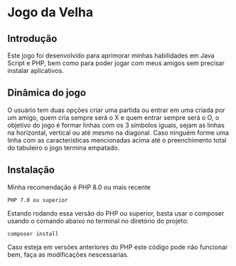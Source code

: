 # Jogo da Velha

## Introdução

Este jogo foi desenvolvido para aprimorar minhas habilidades em Java Script e PHP, bem como para poder jogar com meus amigos sem precisar instalar aplicativos.

## Dinâmica do jogo

O usuário tem duas opções criar uma partida ou entrar em uma criada por um amigo, quem cria sempre será o X e quem entrar sempre será o O, o objetivo do jogo é formar linhas com os 3 símbolos iguais, sejam as linhas na horizontal, vertical ou até mesmo na diagonal. Caso ninguém forme uma linha com as características mencionadas acima até o preenchimento total do tabuleiro o jogo termina empatado.

## Instalação

Minha recomendação é PHP 8.0 ou mais recente

```PHP 7.0 ou superior```

Estando rodando essa versão do PHP ou superior, basta usar o composer usando o comando abaixo no terminal no diretório do projeto:

```composer install```

Caso esteja em versões anteriores do PHP este código pode não funcionar bem, faça as modificações nescessarias.
